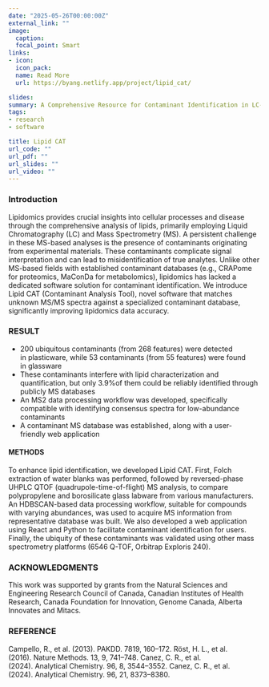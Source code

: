 ```yaml
---
date: "2025-05-26T00:00:00Z"
external_link: ""
image:
  caption:
  focal_point: Smart
links:
- icon: 
  icon_pack: 
  name: Read More
  url: https://byang.netlify.app/project/lipid_cat/

slides:
summary: A Comprehensive Resource for Contaminant Identification in LC-MS Lipidomics
tags:
- research
- software

title: Lipid CAT
url_code: ""
url_pdf: ""
url_slides: ""
url_video: ""
---
```

### Introduction
Lipidomics provides crucial insights into cellular processes and disease through the comprehensive analysis of lipids, primarily employing Liquid Chromatography (LC) and Mass Spectrometry (MS). A persistent challenge in these MS-based analyses is the presence of contaminants originating from experimental materials. These contaminants complicate signal interpretation and can lead to misidentification of true analytes. Unlike other MS-based fields with established contaminant databases (e.g., CRAPome for proteomics, MaConDa for metabolomics), lipidomics has lacked a dedicated software solution for contaminant identification. We introduce Lipid CAT (Contaminant Analysis Tool), novel software that matches unknown MS/MS spectra against a specialized contaminant database, significantly improving lipidomics data accuracy.

### RESULT
* 200 ubiquitous contaminants (from 268 features) were detected in plasticware, while 53 contaminants (from 55 features) were found in glassware
* These contaminants interfere with lipid characterization and quantification, but only 3.9%of them could be reliably identified through publicly MS databases
* An MS2 data processing workflow was developed, specifically compatible with identifying consensus spectra for low-abundance contaminants
* A contaminant MS database was established, along with a user-friendly web application


#### METHODS
To enhance lipid identification, we developed Lipid CAT. First, Folch extraction of water blanks was performed, followed by reversed-phase UHPLC QTOF (quadrupole-time-of-flight) MS analysis, to compare polypropylene and borosilicate glass labware from various manufacturers. An HDBSCAN-based data processing workflow, suitable for compounds with varying abundances, was used to acquire MS information from representative database was built. We also developed a web application using React and Python to facilitate contaminant identification for users. Finally, the ubiquity of these contaminants was validated using other mass spectrometry platforms (6546 Q-TOF, Orbitrap Exploris 240).

### ACKNOWLEDGMENTS
This work was supported by grants from the Natural Sciences and Engineering Research Council of Canada, Canadian Institutes of Health Research, Canada Foundation for Innovation, Genome Canada, Alberta Innovates and Mitacs.

### REFERENCE
Campello, R., et al. (2013). PAKDD. 7819, 160–172.
Röst, H. L., et al. (2016). Nature Methods. 13, 9, 741–748.
Canez, C. R., et al. (2024). Analytical Chemistry. 96, 8, 3544–3552.
Canez, C. R., et al. (2024). Analytical Chemistry. 96, 21, 8373–8380.
